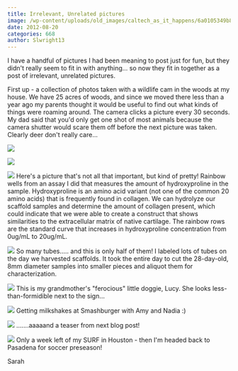 ```yaml
---
title: Irrelevant, Unrelated pictures
image: /wp-content/uploads/old_images/caltech_as_it_happens/6a0105349b8251970b017617448c65970c.jpg
date: 2012-08-20
categories: 668
author: Slwright13
---
```



I have a handful of pictures I had been meaning to post just for fun, but they didn't really seem to fit in with anything... so now they fit in together as a post of irrelevant, unrelated pictures.

First up - a collection of photos taken with a wildlife cam in the woods at my house. We have 25 acres of woods, and since we moved there less than a year ago my parents thought it would be useful to find out what kinds of things were roaming around. The camera clicks a picture every 30 seconds. My dad said that you'd only get one shot of most animals because the camera shutter would scare them off before the next picture was taken.  Clearly deer don't really care...


![](/old_images/caltech_as_it_happens/6a0105349b8251970b017617448cf6970c.jpg)


![](/old_images/caltech_as_it_happens/6a0105349b8251970b0177442b1ccf970d.jpg)


![](/old_images/caltech_as_it_happens/6a0105349b8251970b017617448dab970c.jpg)
Here's a picture that's not all that important, but kind of pretty! Rainbow wells from an assay I did that measures the amount of hydroxyproline in the sample. Hydroxyproline is an amino acid variant (not one of the common 20 amino acids) that is frequently found in collagen. We can hydrolyze our scaffold samples and determine the amount of collagen present, which could indicate that we were able to create a construct that shows similarities to the extracellular matrix of native cartilage. The rainbow rows are the standard curve that increases in hydroxyproline concentration from 0ug/mL to 20ug/mL.


![](/old_images/caltech_as_it_happens/6a0105349b8251970b0167695027fb970b.jpg)
So many tubes..... and this is only half of them! I labeled lots of tubes on the day we harvested scaffolds. It took the entire day to cut the 28-day-old, 8mm diameter samples into smaller pieces and aliquot them for characterization.


![](/old_images/caltech_as_it_happens/6a0105349b8251970b017617448fb7970c.jpg)
This is my grandmother's "ferocious" little doggie, Lucy. She looks less-than-formidible next to the sign...


![](/old_images/caltech_as_it_happens/6a0105349b8251970b017617449009970c.jpg)
Getting milkshakes at Smashburger with Amy and Nadia :)

![](/old_images/caltech_as_it_happens/6a0105349b8251970b0176174494a1970c.jpg)
.......aaaaand a teaser from next blog post!

![](/old_images/caltech_as_it_happens/6a0105349b8251970b016769502610970b.jpg)
Only a week left of my SURF in Houston - then I'm headed back to Pasadena for soccer preseason!

Sarah


